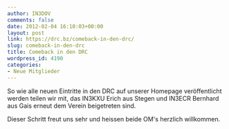 ```yaml
---
author: IN3DOV
comments: false
date: 2012-02-04 16:10:03+00:00
layout: post
link: https://drc.bz/comeback-in-den-drc/
slug: comeback-in-den-drc
title: Comeback in den DRC
wordpress_id: 4190
categories:
- Neue Mitglieder
---
```


So wie alle neuen Eintritte in den DRC auf unserer Homepage veröffentlicht werden teilen wir mit, das IN3KXU Erich aus Stegen und IN3ECR Bernhard aus Gais erneut dem Verein beigetreten sind.

Dieser Schritt freut uns sehr und heissen beide OM's herzlich willkommen.
